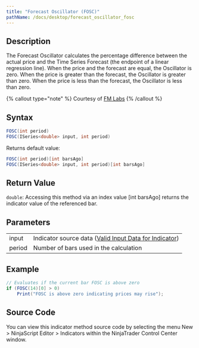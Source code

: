 ```yaml
---
title: "Forecast Oscillator (FOSC)"
pathName: /docs/desktop/forecast_oscillator_fosc
---
```


## Description

The Forecast Oscillator calculates the percentage difference between the actual price and the Time Series Forecast (the endpoint of a linear regression line). When the price and the forecast are equal, the Oscillator is zero. When the price is greater than the forecast, the Oscillator is greater than zero. When the price is less than the forecast, the Oscillator is less than zero.

{% callout type="note" %}
Courtesy of [FM Labs](/docs/desktop/http://www.fmlabs.com/reference/default.htm?url=ForecastOscillator)
{% /callout %}

## Syntax

```csharp
FOSC(int period)
FOSC(ISeries<double> input, int period)
```

Returns default value:

```csharp
FOSC(int period)[int barsAgo]
FOSC(ISeries<double> input, int period)[int barsAgo]
```

## Return Value

`double`: Accessing this method via an index value [int barsAgo] returns the indicator value of the referenced bar.

## Parameters

|  |  |
| --- | --- |
| input | Indicator source data ([Valid Input Data for Indicator](/docs/desktop/valid_input_data_for_indicator)) |
| period | Number of bars used in the calculation |

## Example

```csharp
// Evaluates if the current bar FOSC is above zero
if (FOSC(14)[0] > 0)
    Print("FOSC is above zero indicating prices may rise");
```

## Source Code

You can view this indicator method source code by selecting the menu New > NinjaScript Editor > Indicators within the NinjaTrader Control Center window.
